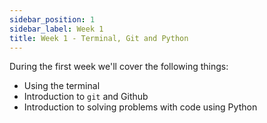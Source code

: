 ```yaml
---
sidebar_position: 1
sidebar_label: Week 1
title: Week 1 - Terminal, Git and Python
---
```


During the first week we'll cover the following things:

* Using the terminal
* Introduction to `git` and Github
* Introduction to solving problems with code using Python
